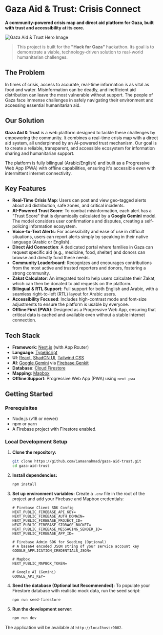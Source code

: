 
# Gaza Aid & Trust: Crisis Connect

**A community-powered crisis map and direct aid platform for Gaza, built with trust and accessibility at its core.**

![Gaza Aid & Trust Hero Image](https://iili.io/FENr48F.md.png)

> This project is built for the **"Hack for Gaza"** hackathon. Its goal is to demonstrate a viable, technology-driven solution to real-world humanitarian challenges.

## The Problem

In times of crisis, access to accurate, real-time information is as vital as food and water. Misinformation can be deadly, and inefficient aid distribution can leave the most vulnerable without support. The people of Gaza face immense challenges in safely navigating their environment and accessing essential humanitarian aid.

## Our Solution

**Gaza Aid & Trust** is a web platform designed to tackle these challenges by empowering the community. It combines a real-time crisis map with a direct aid system, all underpinned by an AI-powered trust mechanism. Our goal is to create a reliable, transparent, and accessible ecosystem for information sharing and humanitarian support.

The platform is fully bilingual (Arabic/English) and built as a Progressive Web App (PWA) with offline capabilities, ensuring it's accessible even with intermittent internet connectivity.

## Key Features

-   **Real-Time Crisis Map**: Users can post and view geo-tagged alerts about aid distribution, safe zones, and critical incidents.
-   **AI-Powered Trust Score**: To combat misinformation, each alert has a "Trust Score" that is dynamically calculated by a **Google Gemini** model. The model considers user confirmations and disputes, creating a self-policing information ecosystem.
-   **Voice-to-Text Alerts**: For accessibility and ease of use in difficult situations, users can report alerts simply by speaking in their native language (Arabic or English).
-   **Direct Aid Connection**: A dedicated portal where families in Gaza can request specific aid (e.g., medicine, food, shelter) and donors can browse and directly fund these needs.
-   **Community Leaderboard**: Recognizes and encourages contributions from the most active and trusted reporters and donors, fostering a strong community.
-   **Zakat Calculator**: An integrated tool to help users calculate their Zakat, which can then be donated to aid requests on the platform.
-   **Bilingual & RTL Support**: Full support for both English and Arabic, with a seamless right-to-left (RTL) layout for Arabic users.
-   **Accessibility Focused**: Includes high-contrast mode and font-size adjustments to ensure the platform is usable by everyone.
-   **Offline First (PWA)**: Designed as a Progressive Web App, ensuring that critical data is cached and available even without a stable internet connection.

## Tech Stack

-   **Framework**: [Next.js](https://nextjs.org/) (with App Router)
-   **Language**: [TypeScript](https://www.typescriptlang.org/)
-   **UI**: [React](https://reactjs.org/), [ShadCN UI](https://ui.shadcn.com/), [Tailwind CSS](https://tailwindcss.com/)
-   **AI**: [Google Gemini](https://deepmind.google/technologies/gemini/) via [Firebase Genkit](https://firebase.google.com/docs/genkit)
-   **Database**: [Cloud Firestore](https://firebase.google.com/docs/firestore)
-   **Mapping**: [Mapbox](https://www.mapbox.com/)
-   **Offline Support**: Progressive Web App (PWA) using `next-pwa`

## Getting Started

### Prerequisites

-   Node.js (v18 or newer)
-   npm or yarn
-   A Firebase project with Firestore enabled.

### Local Development Setup

1.  **Clone the repository:**
    ```bash
    git clone https://github.com/iamaanahmad/gaza-aid-trust.git
    cd gaza-aid-trust
    ```

2.  **Install dependencies:**
    ```bash
    npm install
    ```

3.  **Set up environment variables:**
    Create a `.env` file in the root of the project and add your Firebase and Mapbox credentials:

    ```env
    # Firebase Client SDK Config
    NEXT_PUBLIC_FIREBASE_API_KEY=
    NEXT_PUBLIC_FIREBASE_AUTH_DOMAIN=
    NEXT_PUBLIC_FIREBASE_PROJECT_ID=
    NEXT_PUBLIC_FIREBASE_STORAGE_BUCKET=
    NEXT_PUBLIC_FIREBASE_MESSAGING_SENDER_ID=
    NEXT_PUBLIC_FIREBASE_APP_ID=

    # Firebase Admin SDK for Seeding (Optional)
    # A base64 encoded JSON string of your service account key
    GOOGLE_APPLICATION_CREDENTIALS_JSON=

    # Mapbox
    NEXT_PUBLIC_MAPBOX_TOKEN=

    # Google AI (Gemini)
    GOOGLE_API_KEY=
    ```

4.  **Seed the database (Optional but Recommended):**
    To populate your Firestore database with realistic mock data, run the seed script:
    ```bash
    npm run seed-firestore
    ```

5.  **Run the development server:**
    ```bash
    npm run dev
    ```

The application will be available at `http://localhost:9002`.
